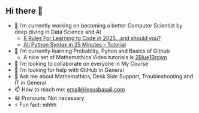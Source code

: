 ## Hi there 👋

<!--
**BasaJess/BasaJess** is a ✨ _special_ ✨ repository because its `README.md` (this file) appears on your GitHub profile.

Here are some ideas to get you started:

- 🔭 I’m currently working on ...
- 🌱 I’m currently learning ...
- 👯 I’m looking to collaborate on ...
- 🤔 I’m looking for help with ...
- 💬 Ask me about ...
- 📫 How to reach me: ...
- 😄 Pronouns: ...
- ⚡ Fun fact: ...
-->
- 🔭 I’m currently working on becoming a better Computer Scientist by deep diving in Data Science and AI
  - [8 Rules For Learning to Code in 2025...and should you?](https://www.youtube.com/watch?v=EMWNZtCYg5s)
  - [All Python Syntax in 25 Minutes – Tutorial](https://www.youtube.com/watch?v=PNSIWjWAA7o)
- 🌱 I’m currently learning Probablity, Pyhon and Basics of Github
  - A nice set of Mathemathics Video tutorials is [2Blue1Brown](https://www.youtube.com/@3blue1brown)
- 👯 I’m looking to collaborate on everyone in My Course
- 🤔 I’m looking for help with GitHub in General
- 💬 Ask me about Mathemathics, Desk Side Support, Troubleshooting and IT in General
- 📫 How to reach me: email@jesusbasail.com
- 😄 Pronouns: Not necessary
- ⚡ Fun fact: mhhh
